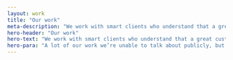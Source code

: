```yaml
---
layout: work
title: "Our work"
meta-description: "We work with smart clients who understand that a great customer experience is the key to excellent business"
hero-header: "Our work"
hero-text: "We work with smart clients who understand that a great customer experience is the key to excellent business"
hero-para: "A lot of our work we’re unable to talk about publicly, but get in touch to find out about clients we’ve helped in your industry."
---
```


